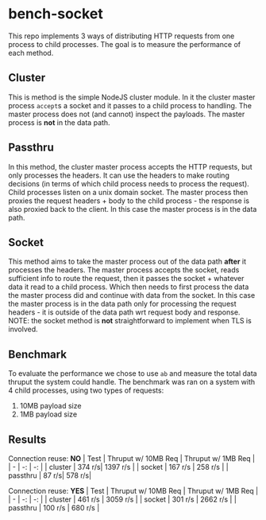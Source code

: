 # bench-socket
This repo implements 3 ways of distributing HTTP requests from one process to child processes. The goal is to measure the performance of each method.

## Cluster 
This is method is the simple NodeJS cluster module. In it the cluster master process `accept`s a socket and it passes to a child process to handling. The master process does not (and cannot) inspect the payloads. The master process is **not** in the data path. 

## Passthru 
In this method, the cluster master process accepts the HTTP requests, but only processes the headers. It can use the headers to make routing decisions (in terms of which child process needs to process the request). Child processes listen on a unix domain socket. The master process then proxies the request headers + body to the child process - the response is also proxied back to the client. In this case the master process is in the data path.

## Socket 
This method aims to take the master process out of the data path **after** it processes the headers. The master process accepts the socket, reads sufficient info to route the request, then it passes the socket + whatever data it read to a child process. Which then needs to first process the data the master process did and continue with data from the socket. In this case the master process is in the data path only for processing the request headers - it is outside of the data path wrt request body and response.
NOTE: the socket method is **not** straightforward to implement when TLS is involved. 

## Benchmark
To evaluate the performance we chose to use `ab` and measure the total data thruput the system could handle. The benchmark was ran on a system with 4 child processes, using two types of requests:
1. 10MB payload size 
2. 1MB payload size 


## Results 
Connection reuse: **NO**
| Test  | Thruput w/ 10MB Req | Thruput w/ 1MB Req |
| - | -: | -: | 
| cluster | 374 r/s| 1397 r/s |
| socket | 167 r/s | 258 r/s | 
| passthru |  87 r/s| 578 r/s|


Connection reuse: **YES** 
| Test  | Thruput w/ 10MB Req | Thruput w/ 1MB Req |
| - | -: | -: | 
| cluster | 461 r/s | 3059 r/s |
| socket | 301 r/s | 2662 r/s |
| passthru | 100 r/s | 680 r/s | 
